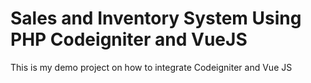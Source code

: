 # Sales and Inventory System Using PHP Codeigniter and VueJS
This is my demo project on how to integrate Codeigniter and Vue JS
